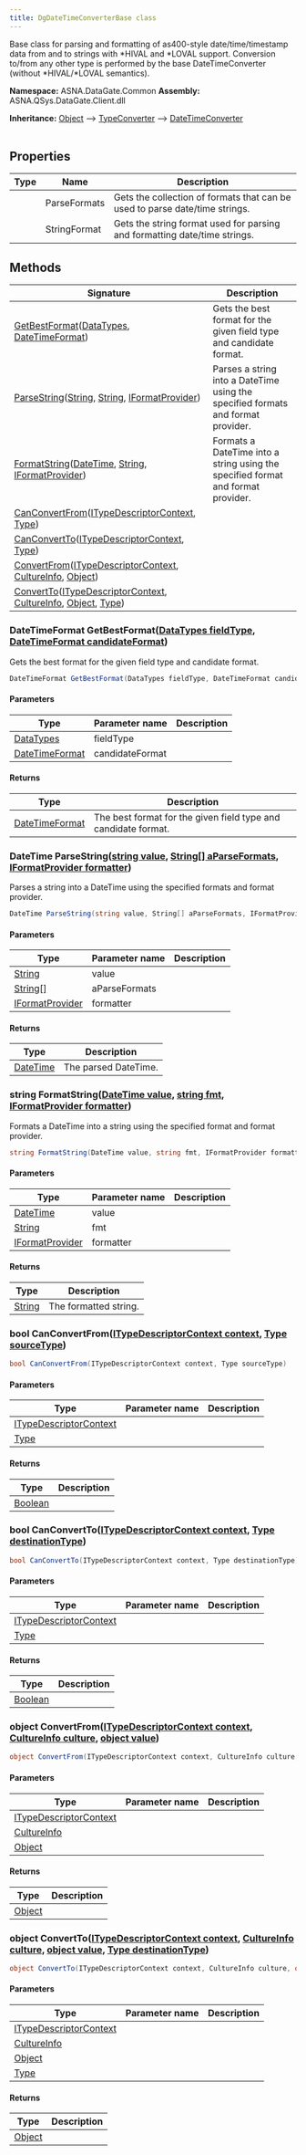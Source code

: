 ```yaml
---
title: DgDateTimeConverterBase class
---
```


Base class for parsing and formatting of as400-style
date/time/timestamp data from and to strings with *HIVAL and *LOVAL
support.  Conversion to/from any other type is performed by the base
DateTimeConverter (without *HIVAL/*LOVAL semantics).

**Namespace:** ASNA.DataGate.Common
**Assembly:** ASNA.QSys.DataGate.Client.dll

**Inheritance:** [Object](https://docs.microsoft.com/en-us/dotnet/api/system.object) --> [TypeConverter](https://learn.microsoft.com/en-us/dotnet/api/system.componentmodel.typeconverter?view=net-8.0) --> [DateTimeConverter](https://learn.microsoft.com/en-us/dotnet/api/system.datetimeconverter?view=net-8.0)
<br>
<br>

## Properties

| Type | Name | Description
| --- | --- | --- 
|  | ParseFormats | Gets the collection of formats that can be used to parse date/time strings. |
|  | StringFormat | Gets the string format used for parsing and formatting date/time strings. |

## Methods

| Signature | Description |
| --- | --- |
| [GetBestFormat](#getbestformat-datatypes-datetimeformat-)([DataTypes](/reference/datagate/datagate-common/data-types.html), [DateTimeFormat](/reference/datagate/datagate-common/date-time-format.html)) | Gets the best format for the given field type and candidate format.
| [ParseString](#parsestring-string-string-iformatprovider-)([String](https://docs.microsoft.com/en-us/dotnet/api/system.string), [String](https://docs.microsoft.com/en-us/dotnet/api/system.string), [IFormatProvider](https://learn.microsoft.com/en-us/dotnet/api/system.iformatprovider?view=net-8.0)) | Parses a string into a DateTime using the specified formats and format provider.
| [FormatString](#formatstring-datetime-string-iformatprovider-)([DateTime](https://docs.microsoft.com/en-us/dotnet/api/system.datetime), [String](https://docs.microsoft.com/en-us/dotnet/api/system.string), [IFormatProvider](https://learn.microsoft.com/en-us/dotnet/api/system.iformatprovider?view=net-8.0)) | Formats a DateTime into a string using the specified format and format provider.
| [CanConvertFrom](#canconvertfrom-itypedescriptorcontext-type-)([ITypeDescriptorContext](https://learn.microsoft.com/en-us/dotnet/api/system.componentmodel.itypedescriptorcontext?view=net-8.0), [Type](https://docs.microsoft.com/en-us/dotnet/api/system.type)) | 
| [CanConvertTo](#canconvertto-itypedescriptorcontext-type-)([ITypeDescriptorContext](https://learn.microsoft.com/en-us/dotnet/api/system.componentmodel.itypedescriptorcontext?view=net-8.0), [Type](https://docs.microsoft.com/en-us/dotnet/api/system.type)) | 
| [ConvertFrom](#convertfrom-itypedescriptorcontext-cultureinfo-object-)([ITypeDescriptorContext](https://learn.microsoft.com/en-us/dotnet/api/system.componentmodel.itypedescriptorcontext?view=net-8.0), [CultureInfo](https://docs.microsoft.com/en-us/dotnet/api/system.globalization.cultureinfo), [Object](https://docs.microsoft.com/en-us/dotnet/api/system.object)) | 
| [ConvertTo](#convertto-itypedescriptorcontext-cultureinfo-object-type-)([ITypeDescriptorContext](https://learn.microsoft.com/en-us/dotnet/api/system.componentmodel.itypedescriptorcontext?view=net-8.0), [CultureInfo](https://docs.microsoft.com/en-us/dotnet/api/system.globalization.cultureinfo), [Object](https://docs.microsoft.com/en-us/dotnet/api/system.object), [Type](https://docs.microsoft.com/en-us/dotnet/api/system.type)) | 

### DateTimeFormat GetBestFormat([DataTypes fieldType](/reference/datagate/datagate-common/data-types.html), [DateTimeFormat candidateFormat](/reference/datagate/datagate-common/date-time-format.html))

Gets the best format for the given field type and candidate format.

```cs
DateTimeFormat GetBestFormat(DataTypes fieldType, DateTimeFormat candidateFormat)
```

#### Parameters

| Type | Parameter name | Description
| --- | --- | ---
| [DataTypes](/reference/datagate/datagate-common/data-types.html) | fieldType | 
| [DateTimeFormat](/reference/datagate/datagate-common/date-time-format.html) | candidateFormat | 

#### Returns

| Type | Description
| --- | ---
| [DateTimeFormat](/reference/datagate/datagate-common/date-time-format.html) | The best format for the given field type and candidate format.

### DateTime ParseString([string value](https://learn.microsoft.com/en-us/dotnet/api/system.string?view=net-8.0), [String\[\] aParseFormats](https://docs.microsoft.com/en-us/dotnet/api/system.string), [IFormatProvider formatter](https://learn.microsoft.com/en-us/dotnet/api/system.iformatprovider?view=net-8.0))

Parses a string into a DateTime using the specified formats and format provider.

```cs
DateTime ParseString(string value, String[] aParseFormats, IFormatProvider formatter)
```

#### Parameters

| Type | Parameter name | Description
| --- | --- | ---
| [String](https://docs.microsoft.com/en-us/dotnet/api/system.string) | value | 
| [String\[\]](https://docs.microsoft.com/en-us/dotnet/api/system.string) | aParseFormats | 
| [IFormatProvider](https://learn.microsoft.com/en-us/dotnet/api/system.iformatprovider?view=net-8.0) | formatter | 

#### Returns

| Type | Description
| --- | ---
| [DateTime](https://docs.microsoft.com/en-us/dotnet/api/system.datetime) | The parsed DateTime.

### string FormatString([DateTime value](https://docs.microsoft.com/en-us/dotnet/api/system.datetime), [string fmt](https://learn.microsoft.com/en-us/dotnet/api/system.string?view=net-8.0), [IFormatProvider formatter](https://learn.microsoft.com/en-us/dotnet/api/system.iformatprovider?view=net-8.0))

Formats a DateTime into a string using the specified format and format provider.

```cs
string FormatString(DateTime value, string fmt, IFormatProvider formatter)
```

#### Parameters

| Type | Parameter name | Description
| --- | --- | ---
| [DateTime](https://docs.microsoft.com/en-us/dotnet/api/system.datetime) | value | 
| [String](https://docs.microsoft.com/en-us/dotnet/api/system.string) | fmt | 
| [IFormatProvider](https://learn.microsoft.com/en-us/dotnet/api/system.iformatprovider?view=net-8.0) | formatter | 

#### Returns

| Type | Description
| --- | ---
| [String](https://docs.microsoft.com/en-us/dotnet/api/system.string) | The formatted string.

### bool CanConvertFrom([ITypeDescriptorContext context](https://learn.microsoft.com/en-us/dotnet/api/system.componentmodel.itypedescriptorcontext?view=net-8.0), [Type sourceType](https://docs.microsoft.com/en-us/dotnet/api/system.type))



```cs
bool CanConvertFrom(ITypeDescriptorContext context, Type sourceType)
```

#### Parameters

| Type | Parameter name | Description
| --- | --- | ---
| [ITypeDescriptorContext](https://learn.microsoft.com/en-us/dotnet/api/system.componentmodel.itypedescriptorcontext?view=net-8.0) |  | 
| [Type](https://docs.microsoft.com/en-us/dotnet/api/system.type) |  | 

#### Returns

| Type | Description
| --- | ---
| [Boolean](https://docs.microsoft.com/en-us/dotnet/api/system.boolean) | 

### bool CanConvertTo([ITypeDescriptorContext context](https://learn.microsoft.com/en-us/dotnet/api/system.componentmodel.itypedescriptorcontext?view=net-8.0), [Type destinationType](https://docs.microsoft.com/en-us/dotnet/api/system.type))



```cs
bool CanConvertTo(ITypeDescriptorContext context, Type destinationType)
```

#### Parameters

| Type | Parameter name | Description
| --- | --- | ---
| [ITypeDescriptorContext](https://learn.microsoft.com/en-us/dotnet/api/system.componentmodel.itypedescriptorcontext?view=net-8.0) |  | 
| [Type](https://docs.microsoft.com/en-us/dotnet/api/system.type) |  | 

#### Returns

| Type | Description
| --- | ---
| [Boolean](https://docs.microsoft.com/en-us/dotnet/api/system.boolean) | 

### object ConvertFrom([ITypeDescriptorContext context](https://learn.microsoft.com/en-us/dotnet/api/system.componentmodel.itypedescriptorcontext?view=net-8.0), [CultureInfo culture](https://docs.microsoft.com/en-us/dotnet/api/system.globalization.cultureinfo), [object value](https://docs.microsoft.com/en-us/dotnet/api/system.object))



```cs
object ConvertFrom(ITypeDescriptorContext context, CultureInfo culture, object value)
```

#### Parameters

| Type | Parameter name | Description
| --- | --- | ---
| [ITypeDescriptorContext](https://learn.microsoft.com/en-us/dotnet/api/system.componentmodel.itypedescriptorcontext?view=net-8.0) |  | 
| [CultureInfo](https://docs.microsoft.com/en-us/dotnet/api/system.globalization.cultureinfo) |  | 
| [Object](https://docs.microsoft.com/en-us/dotnet/api/system.object) |  | 

#### Returns

| Type | Description
| --- | ---
| [Object](https://docs.microsoft.com/en-us/dotnet/api/system.object) | 

### object ConvertTo([ITypeDescriptorContext context](https://learn.microsoft.com/en-us/dotnet/api/system.componentmodel.itypedescriptorcontext?view=net-8.0), [CultureInfo culture](https://docs.microsoft.com/en-us/dotnet/api/system.globalization.cultureinfo), [object value](https://docs.microsoft.com/en-us/dotnet/api/system.object), [Type destinationType](https://docs.microsoft.com/en-us/dotnet/api/system.type))



```cs
object ConvertTo(ITypeDescriptorContext context, CultureInfo culture, object value, Type destinationType)
```

#### Parameters

| Type | Parameter name | Description
| --- | --- | ---
| [ITypeDescriptorContext](https://learn.microsoft.com/en-us/dotnet/api/system.componentmodel.itypedescriptorcontext?view=net-8.0) |  | 
| [CultureInfo](https://docs.microsoft.com/en-us/dotnet/api/system.globalization.cultureinfo) |  | 
| [Object](https://docs.microsoft.com/en-us/dotnet/api/system.object) |  | 
| [Type](https://docs.microsoft.com/en-us/dotnet/api/system.type) |  | 

#### Returns

| Type | Description
| --- | ---
| [Object](https://docs.microsoft.com/en-us/dotnet/api/system.object) | 
